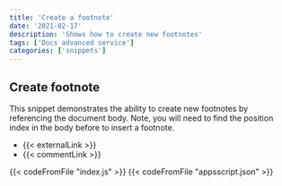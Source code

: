 ```yaml
---
title: 'Create a footnote'
date: '2021-02-17'
description: 'Shows how to create new footnotes'
tags: ['Docs advanced service']
categories: ['snippets']
---
```


## Create footnote

This snippet demonstrates the ability to create new footnotes by referencing the document body. Note, you will need to find the position index in the body before to insert a footnote.

- {{< externalLink >}}
- {{< commentLink >}}

{{< codeFromFile "index.js" >}}
{{< codeFromFile "appsscript.json" >}}
